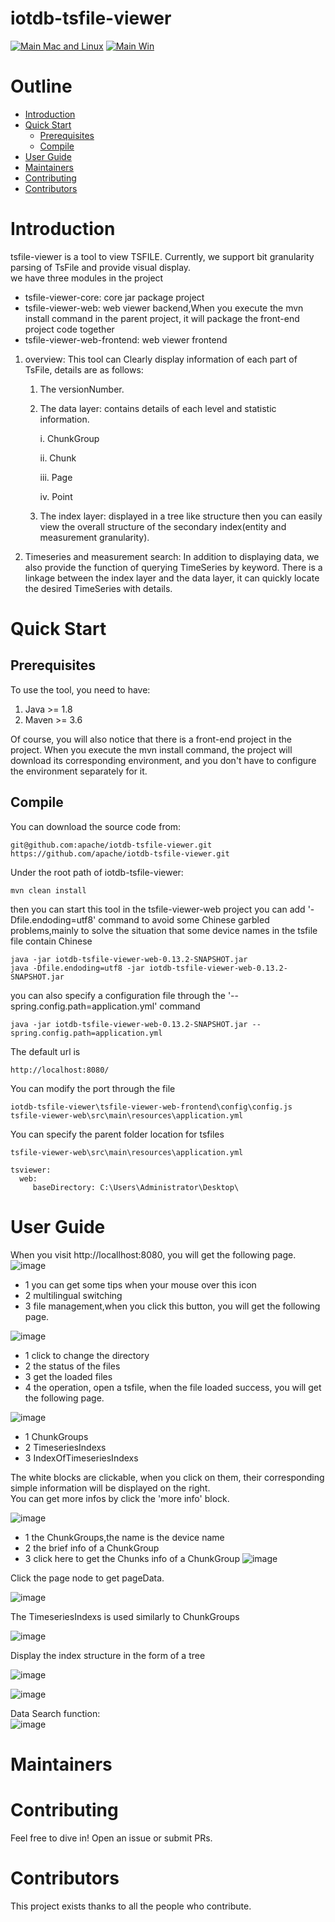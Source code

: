 <!--

    Licensed to the Apache Software Foundation (ASF) under one
    or more contributor license agreements.  See the NOTICE file
    distributed with this work for additional information
    regarding copyright ownership.  The ASF licenses this file
    to you under the Apache License, Version 2.0 (the
    "License"); you may not use this file except in compliance
    with the License.  You may obtain a copy of the License at

        http://www.apache.org/licenses/LICENSE-2.0

    Unless required by applicable law or agreed to in writing,
    software distributed under the License is distributed on an
    "AS IS" BASIS, WITHOUT WARRANTIES OR CONDITIONS OF ANY
    KIND, either express or implied.  See the License for the
    specific language governing permissions and limitations
    under the License.

-->

# iotdb-tsfile-viewer
[![Main Mac and Linux](https://github.com/apache/iotdb/actions/workflows/main-unix.yml/badge.svg)](https://github.com/apache/iotdb/actions/workflows/main-unix.yml)
[![Main Win](https://github.com/apache/iotdb/actions/workflows/main-win.yml/badge.svg)](https://github.com/apache/iotdb/actions/workflows/main-win.yml)
# Outline
- [Introduction](#Introduction)
- [Quick Start](#quick-start)
    - [Prerequisites](#Prerequisites)
    - [Compile](#Compile)
- [User Guide](#user-guide)
- [Maintainers](#Maintainers)
- [Contributing](#Contributing)
- [Contributors](#Contributors)
# Introduction
tsfile-viewer is a tool to view TSFILE. Currently, we support bit granularity parsing of TsFile and provide visual display.  
we have three modules in the project
- tsfile-viewer-core: core jar package project
- tsfile-viewer-web: web viewer backend,When you execute the mvn install command in the parent project, it will package the front-end project code together
- tsfile-viewer-web-frontend: web viewer frontend

1. overview: This tool can Clearly display information of each part of TsFile, details are as follows:
    1. The versionNumber.
    2. The data layer: contains details of each level and statistic information.

       i. ChunkGroup

       ii. Chunk

       iii. Page

       iv. Point
    3. The index layer: displayed in a tree like structure then you can easily view the overall structure of the secondary
       index(entity and measurement granularity).

2. Timeseries and measurement search: In addition to displaying data, we also provide the function of querying TimeSeries by keyword. There is a linkage
   between the index layer and the data layer, it can quickly locate the desired TimeSeries with details.

<!-- 3. The encoding and compression type of a timeseries analysis: tsfile-mt provide the analysis of the current timeseries encoding and compression. In addition, tsfile-mt also provide the analysis
   of the combination of various encoding and compression types of the timeseries. -->

# Quick Start
## Prerequisites
To use the tool, you need to have:
1. Java >= 1.8 
2. Maven >= 3.6  

Of course, you will also notice that there is a front-end project in the project. When you execute the mvn install command, the project will download its corresponding environment, and you don't have to configure the environment separately for it.
## Compile
You can download the source code from:
```
git@github.com:apache/iotdb-tsfile-viewer.git
https://github.com/apache/iotdb-tsfile-viewer.git
```
Under the root path of iotdb-tsfile-viewer:
```
mvn clean install
```
then you can start this tool in the tsfile-viewer-web project 
you can add '-Dfile.endoding=utf8' command to avoid some Chinese garbled problems,mainly to solve the situation that some device names in the tsfile file contain Chinese
```
java -jar iotdb-tsfile-viewer-web-0.13.2-SNAPSHOT.jar
java -Dfile.endoding=utf8 -jar iotdb-tsfile-viewer-web-0.13.2-SNAPSHOT.jar
```

you can also specify a configuration file through the '--spring.config.path=application.yml' command  
```
java -jar iotdb-tsfile-viewer-web-0.13.2-SNAPSHOT.jar --spring.config.path=application.yml
```
The default url is
```
http://localhost:8080/
```
You can modify the port through the file
```
iotdb-tsfile-viewer\tsfile-viewer-web-frontend\config\config.js
tsfile-viewer-web\src\main\resources\application.yml
```
You can specify the parent folder location for tsfiles
```
tsfile-viewer-web\src\main\resources\application.yml

tsviewer:
  web:
     baseDirectory: C:\Users\Administrator\Desktop\
```

# User Guide

When you visit http://locallhost:8080, you will get the following page.  
![image](/imgs/entry.png)  
- 1 you can get some tips when your mouse over this icon
- 2 multilingual switching
- 3 file management,when you click this button, you will get the following page.  

![image](/imgs/file-management.png)
- 1 click to change the directory
- 2 the status of the files
- 3 get the loaded files
- 4 the operation, open a tsfile, when the file loaded success, you will get the following page.  

![image](/imgs/overview-tsfile.png)
- 1 ChunkGroups
- 2 TimeseriesIndexs
- 3 IndexOfTimeseriesIndexs  

The white blocks are clickable, when you click on them, their corresponding simple information will be displayed on the right.  
You can get more infos by click the 'more info' block.  

![image](/imgs/chunkgroup.png)  

- 1 the ChunkGroups,the name is the device name
- 2 the brief info of a ChunkGroup
- 3 click here to get the Chunks info of a ChunkGroup
![image](/imgs/chunkinfo.png)  

Click the page node to get pageData.  

![image](/imgs/pagedata.png)

The TimeseriesIndexs is used similarly to ChunkGroups  

![image](/imgs/timeseriesindex.png)

Display the index structure in the form of a tree  

![image](/imgs/indexoftimeseriesindex.png)

![image](/imgs/indexoftimeseriesindex-chunk.png)

Data Search function:  
![image](/imgs/datasearch.png) 


# Maintainers

# Contributing
Feel free to dive in! Open an issue or submit PRs.
# Contributors
This project exists thanks to all the people who contribute.

